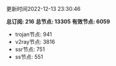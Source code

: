 更新时间2022-12-13 23:30:46

**总订阅: 216**
**总节点: 13305**
**有效节点: 6059**
- trojan节点: 941
- v2ray节点: 3816
- ssr节点: 751
- ss节点: 551
